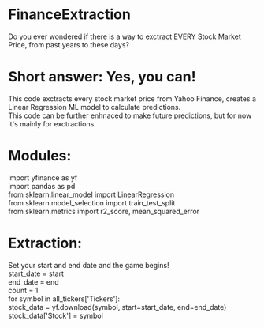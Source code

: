 # FinanceExtraction
Do you ever wondered if there is a way to exctract EVERY Stock Market Price, from past years to these days?

# Short answer: Yes, you can!
This code exctracts every stock market price from Yahoo Finance, creates a Linear Regression ML model to calculate predictions. <br>
This code can be further enhnaced to make future predictions, but for now it's mainly for exctractions.

# Modules:
import yfinance as yf <br>
import pandas as pd <br>
from sklearn.linear_model import LinearRegression <br>
from sklearn.model_selection import train_test_split <br>
from sklearn.metrics import r2_score, mean_squared_error <br>

# Extraction:
Set your start and end date and the game begins! <br>
start_date = start <br>
end_date = end <br>
count = 1 <br>
for symbol in all_tickers['Tickers']: <br>
    stock_data = yf.download(symbol, start=start_date, end=end_date) <br>
    stock_data['Stock'] = symbol <br>
